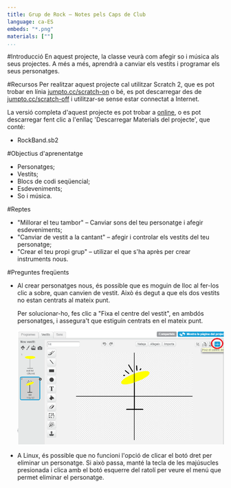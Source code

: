 ```yaml
---
title: Grup de Rock — Notes pels Caps de Club
language: ca-ES
embeds: "*.png"
materials: [""]
...
```


#Introducció
En aquest projecte, la classe veurà com afegir so i música als seus projectes. A més a més, aprendrà a canviar els vestits i programar els seus personatges.

#Recursos
Per realitzar aquest projecte cal utilitzar Scratch 2, que es pot trobar en línia [jumpto.cc/scratch-on](http://jumpto.cc/scratch-on) o bé, es pot descarregar des de [jumpto.cc/scratch-off](http://jumpto.cc/scratch-off) i utilitzar-se sense estar connectat a Internet.

La versió completa d'aquest projecte es pot trobar a <a href="http://scratch.mit.edu/projects/26741186/#editor">online</a>, o es pot descarregar fent clic a l'enllaç 'Descarregar Materials del projecte', que conté:

+ RockBand.sb2

#Objectius d'aprenentatge
+ Personatges;
+ Vestits;
+ Blocs de codi seqüencial;
+ Esdeveniments;
+ So i música.

#Reptes
+ "Millorar el teu tambor" – Canviar sons del teu personatge i afegir esdeveniments;
+ "Canviar de vestit a la cantant" – afegir i controlar els vestits del teu personatge;
+ "Crear el teu propi grup" – utilizar el que s'ha après per crear instruments nous.

#Preguntes freqüents
+ Al crear personatges nous, és possible que es moguin de lloc al fer-los clic a sobre, quan canvien de vestit. Això és degut a que els dos vestits no estan centrats al mateix punt.

	Per solucionar-ho, fes clic a "Fixa el centre del vestit", en ambdós personatges, i assegura't que estiguin centrats en el mateix punt.

	![screenshot](band-center.png)

+ A Linux, és possible que no funcioni l'opció de clicar el botó dret per eliminar un personatge. Si això passa, manté la tecla de les majúsucles presionada i clica amb el botó esquerre del ratolí per veure el menú que permet eliminar el personatge.
